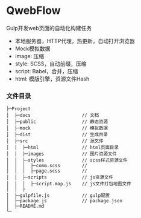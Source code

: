 
# QwebFlow

Gulp开发web页面的自动化构建任务

 - 本地服务器，HTTP代理，热更新，自动打开浏览器
 - Mock模拟数据
 - image: 压缩
 - style: SCSS，自动前缀，压缩
 - script: Babel，合并，压缩
 - html: 模版引擎，资源文件Hash


### 文件目录

```
├─Project
│  ├─docs                   // 文档
│  ├─public                 // 静态资源
│  ├─mock                   // 模拟数据
│  ├─dist                   // 生成目录
│  ├─src                    // 源文件
│  │  ├─html                // html页面目录
│  │  ├─images              // 图片资源文件
│  │  ├─styles              // scss样式资源文件
│  │  │  ├─comm.scss        //
│  │  │  ├─page.scss        //
│  │  ├─scripts             // js资源文件
│  │  │  ├─script.map.js    // js文件打包地图文件
│  │  ├
│  ├─gulpfile.js            // gulp配置
│  ├─package.js             // package.json
│  ├─README.md
└─
```